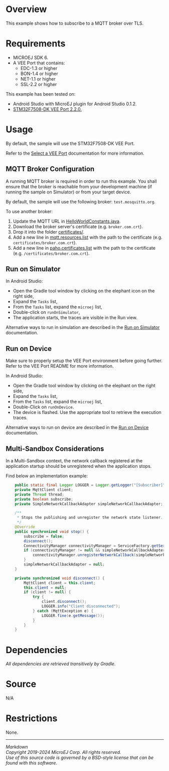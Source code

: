 # Overview

This example shows how to subscribe to a MQTT broker over TLS.

# Requirements

* MICROEJ SDK 6.
* A VEE Port that contains:
    * EDC-1.3 or higher
    * BON-1.4 or higher
    * NET-1.1 or higher
	* SSL-2.2 or higher

This example has been tested on:

* Android Studio with MicroEJ plugin for Android Studio 0.1.2.
* [STM32F7508-DK VEE Port 2.2.0.](https://github.com/MicroEJ/VEEPort-STMicroelectronics-STM32F7508-DK/tree/2.2.0)

# Usage

By default, the sample will use the STM32F7508-DK VEE Port.

Refer to the [Select a VEE Port](https://docs.microej.com/en/latest/SDK6UserGuide/selectVeePort.html) documentation for more information.

## MQTT Broker Configuration

A running MQTT broker is required in order to run this example.
You shall ensure that the broker is reachable from your development machine (if running the sample on Simulator) or from your target device.

By default, the sample will use the following broker: ``test.mosquitto.org``.

To use another broker:
1. Update the MQTT URL in [HelloWorldConstants.java](src/main/java/com/microej/example/iot/mqtt/HelloWorldConstants.java).
2. Download the broker server's certificate (e.g. ``broker.com.crt``).
3. Drop it into the folder [certificates/](src/main/resources/certificates).
4. Add a new line in [mqtt.resources.list](src/main/resources/com/microej/example/iot/mqtt/mqtt.resources.list) with the path to the certificate (e.g. ``certificates/broker.com.crt``).
5. Add a new line in [paho.certificates.list](src/main/resources/certificates/paho.certificates.list) with the path to the certificate (e.g. ``/certificates/broker.com.crt``).

## Run on Simulator

In Android Studio:
- Open the Gradle tool window by clicking on the elephant icon on the right side,
- Expand the `Tasks` list,
- From the `Tasks` list, expand the `microej` list,
- Double-click on `runOnSimulator`,
- The application starts, the traces are visible in the Run view.

Alternative ways to run in simulation are described in the [Run on Simulator](https://docs.microej.com/en/latest/SDK6UserGuide/runOnSimulator.html) documentation.

## Run on Device

Make sure to properly setup the VEE Port environment before going further.
Refer to the VEE Port README for more information.

In Android Studio:
- Open the Gradle tool window by clicking on the elephant on the right side,
- Expand the `Tasks` list,
- From the `Tasks` list, expand the `microej` list,
- Double-Click on `runOnDevice`.
- The device is flashed. Use the appropriate tool to retrieve the execution traces.

Alternative ways to run on device are described in the [Run on Device](https://docs.microej.com/en/latest/SDK6UserGuide/runOnDevice.html) documentation.

## Multi-Sandbox Considerations

In a Multi-Sandbox context, the network callback registered at the application startup should be unregistered when the application stops.

Find below an implementation example:
```java
	public static final Logger LOGGER = Logger.getLogger("[Subscriber]");
	private MqttClient client;
	private Thread thread;
	private boolean subscribe;
	private SimpleNetworkCallbackAdapter simpleNetworkCallbackAdapter;

	/**
	 * Stops the publishing and unregister the network state listener.
	 */
	@Override
	public synchronized void stop() {
		subscribe = false;
		disconnect();
		ConnectivityManager connectivityManager = ServiceFactory.getService(ConnectivityManager.class);
		if (connectivityManager != null && simpleNetworkCallbackAdapter != null) {
			connectivityManager.unregisterNetworkCallback(simpleNetworkCallbackAdapter);
		}
		simpleNetworkCallbackAdapter = null;
	}

	private synchronized void disconnect() {
		MqttClient client = this.client;
		this.client = null;
		if (client != null) {
			try {
				client.disconnect();
				LOGGER.info("Client disconnected");
			} catch (MqttException e) {
				LOGGER.fine(e.getMessage());
			}
		}
	}
```

# Dependencies

_All dependencies are retrieved transitively by Gradle._

# Source

N/A

# Restrictions

None.

---  
_Markdown_   
_Copyright 2019-2024 MicroEJ Corp. All rights reserved._   
_Use of this source code is governed by a BSD-style license that can be found with this software._  